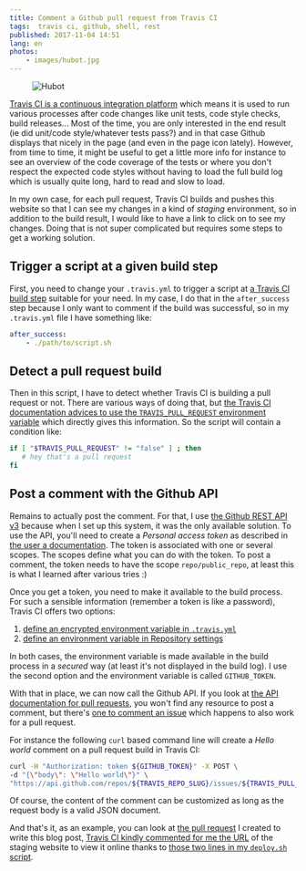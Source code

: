 ```yaml
---
title: Comment a Github pull request from Travis CI
tags:  travis ci, github, shell, rest
published: 2017-11-04 14:51
lang: en
photos:
    - images/hubot.jpg
---
```


<figure class="object-left bordered">
    <img src="/images/330x/hubot.jpg" alt="Hubot">
</figure>

[Travis CI is a continuous integration
platform](https://docs.travis-ci.com/user/for-beginners/) which means it is used
to run various processes after code changes like unit tests, code style checks,
build releases... Most of the time, you are only interested in the end result
(ie did unit/code style/whatever tests pass?) and in that case Github displays
that nicely in the page (and even in the page icon lately). However, from time
to time, it might be useful to get a little more info for instance to see an
overview of the code coverage of the tests or where you don't respect the
expected code styles without having to load the full build log which is usually
quite long, hard to read and slow to load.

In my own case, for each pull request, Travis CI builds and pushes this website
so that I can see my changes in a kind of *staging* environment, so in addition
to the build result, I would like to have a link to click on to see my changes.
Doing that is not super complicated but requires some steps to get a working
solution.

## Trigger a script at a given build step

First, you need to change your `.travis.yml` to trigger a script at [a Travis CI
build
step](https://docs.travis-ci.com/user/customizing-the-build/#The-Build-Lifecycle)
suitable for your need. In my case, I do that in the `after_success` step
because I only want to comment if the build was successful, so in my
`.travis.yml` file I have something like:

```yml
after_success:
    - ./path/to/script.sh
```

## Detect a pull request build

Then in this script, I have to detect whether Travis CI is building a pull
request or not. There are various ways of doing that, but [the Travis CI
documentation advices to use the `TRAVIS_PULL_REQUEST` environment
variable](https://docs.travis-ci.com/user/pull-requests)
which directly gives this information. So the script will contain a condition
like:

```sh
if [ "$TRAVIS_PULL_REQUEST" != "false" ] ; then
   # hey that's a pull request
fi
```

## Post a comment with the Github API

Remains to actually post the comment. For that, I use [the Github REST API
v3](https://developer.github.com/v3/) because when I set up this system, it was
the only available solution. To use the API, you'll need to create a *Personal
access token* as described in [the user a
documentation](https://help.github.com/articles/creating-a-personal-access-token-for-the-command-line/).
The token is associated with one or several scopes. The scopes define what you
can do with the token. To post a comment, the token needs to have the scope
`repo/public_repo`, at least this is what I learned after various tries :)

Once you get a token, you need to make it available to the build process. For
such a sensible information (remember a token is like a password), Travis CI
offers two options:

1. [define an encrypted environment variable in
   `.travis.yml`](https://docs.travis-ci.com/user/environment-variables#Defining-encrypted-variables-in-.travis.yml)
1. [define an environment variable in Repository
   settings](https://docs.travis-ci.com/user/environment-variables#Defining-Variables-in-Repository-Settings)

In both cases, the environment variable is made available in the build process
in a *secured* way (at least it's not displayed in the build log). I use the
second option and the environment variable is called  `GITHUB_TOKEN`.

With that in place, we can now call the Github API. If you look at [the API
documentation for pull requests](https://developer.github.com/v3/pulls/), you
won't find any resource to post a comment, but there's [one to comment an
issue](https://developer.github.com/v3/issues/comments/#create-a-comment) which
happens to also work for a pull request.

For instance the following `curl` based command line will create a *Hello world*
comment on a pull request build in Travis CI:

```bash
curl -H "Authorization: token ${GITHUB_TOKEN}" -X POST \
-d "{\"body\": \"Hello world\"}" \
"https://api.github.com/repos/${TRAVIS_REPO_SLUG}/issues/${TRAVIS_PULL_REQUEST}/comments"
```

Of course, the content of the comment can be customized as long as the request
body is a valid JSON document.

And that's it, as an example, you can look at [the pull
request](https://github.com/dpobel/damien.pobel.fr/pull/62) I created to write
this blog post, [Travis CI kindly commented for me the
URL](https://github.com/dpobel/damien.pobel.fr/pull/62#issuecomment-341838198)
of the staging website to view it online thanks to [those two lines in my
`deploy.sh`
script](https://github.com/dpobel/damien.pobel.fr/blob/comment_from_travisci/bin/deploy.sh#L9-L10).

